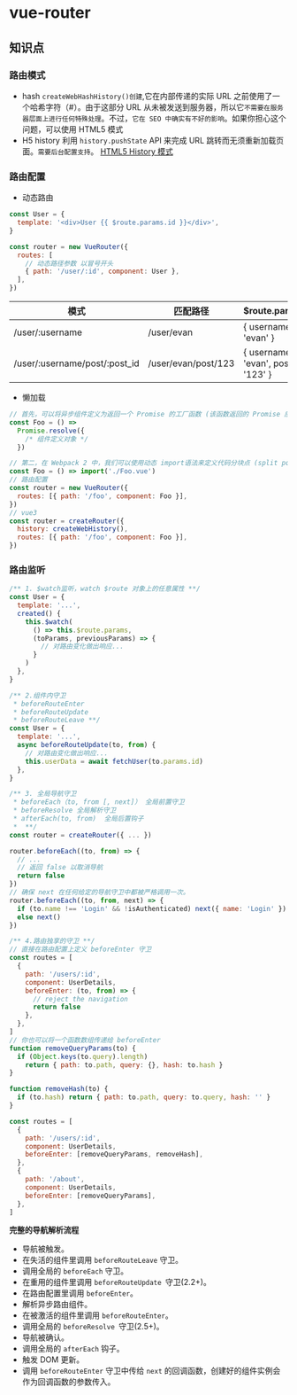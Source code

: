 # vue-router

## 知识点

### 路由模式

- hash
  `createWebHashHistory()创建`,它在内部传递的实际 URL 之前使用了一个哈希字符（#）。由于这部分 URL 从未被发送到服务器，所以它`不需要在服务器层面上进行任何特殊处理`。不过，`它在 SEO 中确实有不好的影响`。如果你担心这个问题，可以使用 HTML5 模式
- H5 history
  利用 `history.pushState` API 来完成 URL 跳转而无须重新加载页面。`需要后台配置支持`。
  [HTML5 History 模式](https://router.vuejs.org/zh/guide/essentials/history-mode.html)

### 路由配置

- 动态路由

```js
const User = {
  template: '<div>User {{ $route.params.id }}</div>',
}

const router = new VueRouter({
  routes: [
    // 动态路径参数 以冒号开头
    { path: '/user/:id', component: User },
  ],
})
```

| 模式                          | 匹配路径            | $route.params                        |
| ----------------------------- | ------------------- | ------------------------------------ |
| /user/:username               | /user/evan          | { username: 'evan' }                 |
| /user/:username/post/:post_id | /user/evan/post/123 | { username: 'evan', post_id: '123' } |

- 懒加载

```js
// 首先，可以将异步组件定义为返回一个 Promise 的工厂函数 (该函数返回的 Promise 应该 resolve 组件本身)：
const Foo = () =>
  Promise.resolve({
    /* 组件定义对象 */
  })

// 第二，在 Webpack 2 中，我们可以使用动态 import语法来定义代码分块点 (split point)：
const Foo = () => import('./Foo.vue')
// 路由配置
const router = new VueRouter({
  routes: [{ path: '/foo', component: Foo }],
})
// vue3
const router = createRouter({
  history: createWebHistory(),
  routes: [{ path: '/foo', component: Foo }],
})
```

### 路由监听

```js
/** 1. $watch监听，watch $route 对象上的任意属性 **/
const User = {
  template: '...',
  created() {
    this.$watch(
      () => this.$route.params,
      (toParams, previousParams) => {
        // 对路由变化做出响应...
      }
    )
  },
}

/** 2.组件内守卫
 * beforeRouteEnter
 * beforeRouteUpdate
 * beforeRouteLeave **/
const User = {
  template: '...',
  async beforeRouteUpdate(to, from) {
    // 对路由变化做出响应...
    this.userData = await fetchUser(to.params.id)
  },
}

/** 3. 全局导航守卫
 * beforeEach（to, from [, next]） 全局前置守卫
 * beforeResolve 全局解析守卫
 * afterEach(to, from)  全局后置钩子
 *  **/
const router = createRouter({ ... })

router.beforeEach((to, from) => {
  // ...
  // 返回 false 以取消导航
  return false
})
// 确保 next 在任何给定的导航守卫中都被严格调用一次。
router.beforeEach((to, from, next) => {
  if (to.name !== 'Login' && !isAuthenticated) next({ name: 'Login' })
  else next()
})

/** 4.路由独享的守卫 **/
// 直接在路由配置上定义 beforeEnter 守卫
const routes = [
  {
    path: '/users/:id',
    component: UserDetails,
    beforeEnter: (to, from) => {
      // reject the navigation
      return false
    },
  },
]
// 你也可以将一个函数数组传递给 beforeEnter
function removeQueryParams(to) {
  if (Object.keys(to.query).length)
    return { path: to.path, query: {}, hash: to.hash }
}

function removeHash(to) {
  if (to.hash) return { path: to.path, query: to.query, hash: '' }
}

const routes = [
  {
    path: '/users/:id',
    component: UserDetails,
    beforeEnter: [removeQueryParams, removeHash],
  },
  {
    path: '/about',
    component: UserDetails,
    beforeEnter: [removeQueryParams],
  },
]
```

**完整的导航解析流程**

- 导航被触发。
- 在失活的组件里调用 `beforeRouteLeave` 守卫。
- 调用全局的 `beforeEach` 守卫。
- 在重用的组件里调用 `beforeRouteUpdate `守卫(2.2+)。
- 在路由配置里调用 `beforeEnter`。
- 解析异步路由组件。
- 在被激活的组件里调用 `beforeRouteEnter`。
- 调用全局的 `beforeResolve `守卫(2.5+)。
- 导航被确认。
- 调用全局的 `afterEach` 钩子。
- 触发 DOM 更新。
- 调用 `beforeRouteEnter` 守卫中传给 `next` 的回调函数，创建好的组件实例会作为回调函数的参数传入。
